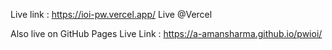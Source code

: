 Live link : https://ioi-pw.vercel.app/
Live @Vercel

Also live on GitHub Pages
Live Link : https://a-amansharma.github.io/pwioi/
